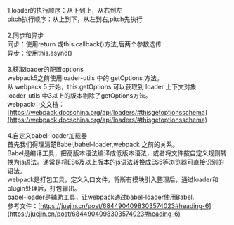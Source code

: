 1.loader的执行顺序：从下到上，从右到左<br>
 pitch执行顺序：从上到下，从左到右,pitch先执行<br><br>
2.同步和异步<br>
 同步：使用return 或this.callback()方法,后两个参数选传<br>
 异步：使用this.async()<br><br>
3.获取loader的配置options<br>
webpack5之前使用loader-utils 中的 getOptions 方法。<br>
从 webpack 5 开始，this.getOptions 可以获取到 loader 上下文对象<br>
loader-utils 中3以上的版本剔除了getOptions方法。<br>
webpack中文文档：[https://webpack.docschina.org/api/loaders/#thisgetoptionsschema](https://webpack.docschina.org/api/loaders/#thisgetoptionsschema) <br><br>
4.自定义babel-loader加载器<br>
首先我们得理清楚Babel,babel-loader,webpack 之前的关系。<br>
Babel是编译工具，把高版本语法编译成低版本语法，或者将文件按自定义规则转换为js语法。通常是将ES6及以上版本的js语法转换成ES5等浏览器可直接识别的语法。<br>
webpack是打包工具，定义入口文件，将所有模块引入整理后，通过loader和plugin处理后，打包输出。<br>
babel-loader是辅助工具，让webpack通过babel-loader使用Babel.<br>
参考文件：[https://juejin.cn/post/6844904098303574023#heading-6](https://juejin.cn/post/6844904098303574023#heading-6) <br>


 
